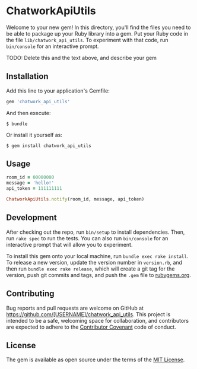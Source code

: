 # ChatworkApiUtils

Welcome to your new gem! In this directory, you'll find the files you need to be able to package up your Ruby library into a gem. Put your Ruby code in the file `lib/chatwork_api_utils`. To experiment with that code, run `bin/console` for an interactive prompt.

TODO: Delete this and the text above, and describe your gem

## Installation

Add this line to your application's Gemfile:

```ruby
gem 'chatwork_api_utils'
```

And then execute:

    $ bundle

Or install it yourself as:

    $ gem install chatwork_api_utils

## Usage

```ruby
room_id = 00000000
message = 'hello!'
api_token = 111111111

ChatworkApiUtils.notify(room_id, message, api_token)
```

## Development

After checking out the repo, run `bin/setup` to install dependencies. Then, run `rake spec` to run the tests. You can also run `bin/console` for an interactive prompt that will allow you to experiment.

To install this gem onto your local machine, run `bundle exec rake install`. To release a new version, update the version number in `version.rb`, and then run `bundle exec rake release`, which will create a git tag for the version, push git commits and tags, and push the `.gem` file to [rubygems.org](https://rubygems.org).

## Contributing

Bug reports and pull requests are welcome on GitHub at https://github.com/[USERNAME]/chatwork_api_utils. This project is intended to be a safe, welcoming space for collaboration, and contributors are expected to adhere to the [Contributor Covenant](http://contributor-covenant.org) code of conduct.


## License

The gem is available as open source under the terms of the [MIT License](http://opensource.org/licenses/MIT).

